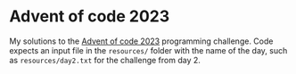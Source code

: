 # Advent of code 2023

My solutions to the [Advent of code 2023](https://adventofcode.com/2023)
programming challenge. Code expects an input file in the `resources/` folder
with the name of the day, such as `resources/day2.txt` for the challenge from
day 2.
